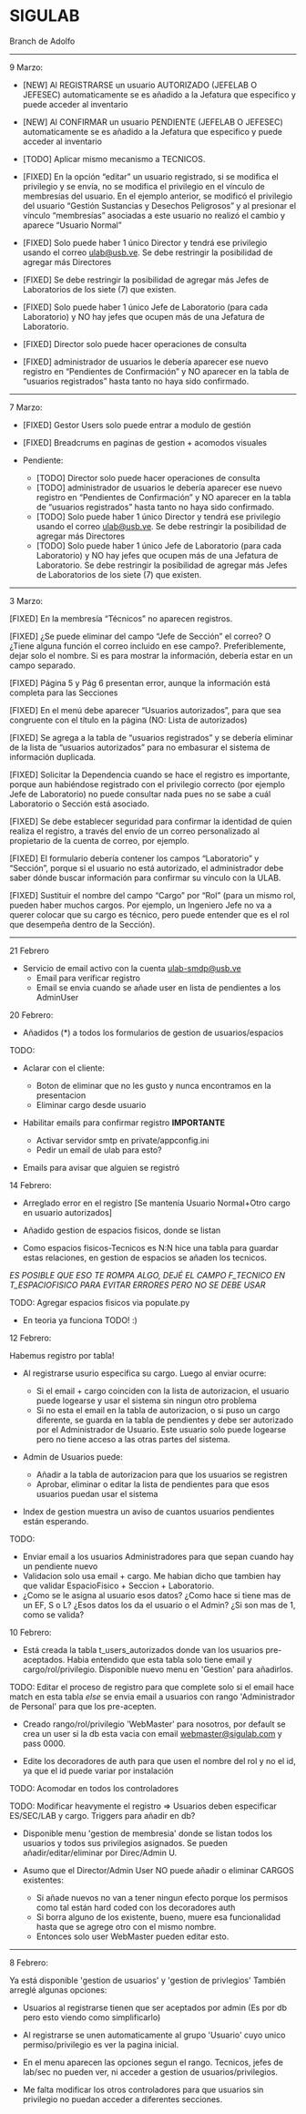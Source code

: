 # SIGULAB

Branch de Adolfo
*************************************
9 Marzo:
+ [NEW] Al REGISTRARSE un usuario AUTORIZADO (JEFELAB O JEFESEC) automaticamente se es añadido a la Jefatura que especifico y puede acceder al inventario

+ [NEW] Al CONFIRMAR un usuario PENDIENTE (JEFELAB O JEFESEC) automaticamente se es añadido a la Jefatura que especifico y puede acceder al inventario

+ [TODO] Aplicar mismo mecanismo a TECNICOS.


+ [FIXED] En la opción “editar” un usuario registrado, si se modifica el privilegio y se envía, no se modifica el privilegio en el vínculo de membresías del usuario.  En el ejemplo anterior, se modificó el privilegio del usuario “Gestión Sustancias y Desechos Peligrosos” y al presionar el vínculo “membresías” asociadas a este usuario no realizó el cambio y aparece “Usuario Normal”

+ [FIXED] Solo puede haber 1 único Director y tendrá ese privilegio usando el correo ulab@usb.ve. Se debe restringir la posibilidad de agregar más Directores 

+ [FIXED] Se debe restringir la posibilidad de agregar más Jefes de Laboratorios de los siete (7) que existen. 

+ [FIXED] Solo puede haber 1 único Jefe de Laboratorio (para cada Laboratorio) y NO hay jefes que ocupen más de una Jefatura de Laboratorio.

+ [FIXED] Director solo puede hacer operaciones de consulta

+ [FIXED] administrador de usuarios le debería aparecer ese nuevo registro en “Pendientes de Confirmación” y NO aparecer en la tabla de “usuarios registrados” hasta tanto no haya sido confirmado.

*********************************
7 Marzo:
+ [FIXED] Gestor Users solo puede entrar a modulo de gestión

+ [FIXED] Breadcrums en paginas de gestion + acomodos visuales

+ Pendiente:
  + [TODO] Director solo puede hacer operaciones de consulta
  + [TODO] administrador de usuarios le debería aparecer ese nuevo registro en “Pendientes de Confirmación” y NO aparecer en la tabla de “usuarios registrados” hasta tanto no haya sido confirmado.
  + [TODO] Solo puede haber 1 único Director y tendrá ese privilegio usando el correo ulab@usb.ve. Se debe restringir la posibilidad de agregar más Directores 
  + [TODO] Solo puede haber 1 único Jefe de Laboratorio (para cada Laboratorio) y NO hay jefes que ocupen más de una Jefatura de Laboratorio.  Se debe restringir la posibilidad de agregar más Jefes de Laboratorios de los siete (7) que existen. 


******************
3 Marzo:

[FIXED] En la membresía “Técnicos” no aparecen registros. 

[FIXED] ¿Se puede eliminar del campo “Jefe de Sección” el correo? O ¿Tiene alguna función el correo incluido en ese campo?. Preferiblemente, dejar solo el nombre. Si es para mostrar la información, debería estar en un campo separado. 

[FIXED] Página 5 y Pág 6 presentan error, aunque la información está completa para las Secciones

[FIXED] En el menú debe aparecer “Usuarios autorizados”, para que sea congruente con el título en la página (NO: Lista de autorizados)

[FIXED] Se agrega a la tabla de “usuarios registrados” y se debería eliminar de la lista de “usuarios autorizados” para no embasurar el sistema de información duplicada. 

[FIXED] Solicitar la Dependencia cuando se hace el registro es importante, porque aun habiéndose registrado con el privilegio correcto (por ejemplo Jefe de Laboratorio) no puede consultar nada pues no se sabe a cuál Laboratorio o Sección está asociado. 

[FIXED] Se debe establecer seguridad para confirmar la identidad de quien realiza el registro, a través del envío de un correo personalizado al propietario de la cuenta de correo, por ejemplo.

[FIXED] El formulario debería contener los campos “Laboratorio” y “Sección”, porque si el usuario no está autorizado, el administrador debe saber dónde buscar información para confirmar su vínculo con la ULAB.

[FIXED] Sustituir el nombre del campo “Cargo” por “Rol” (para un mismo rol, pueden haber muchos cargos. Por ejemplo, un Ingeniero Jefe no va a querer colocar que su cargo es técnico, pero puede entender que es el rol que desempeña dentro de la Sección).  

*********************************************

21 Febrero
+ Servicio de email activo con la cuenta ulab-smdp@usb.ve
  + Email para verificar registro
  + Email se envia cuando se añade user en lista de pendientes a los AdminUser

20 Febrero:

+ Añadidos (*) a todos los formularios de gestion de usuarios/espacios

TODO:
+ Aclarar con el cliente: 
  + Boton de eliminar que no les gusto y nunca encontramos en la presentacion
  + Eliminar cargo desde usuario

+ Habilitar emails para confirmar registro **IMPORTANTE**
  + Activar servidor smtp en private/appconfig.ini
  + Pedir un email de ulab para esto?
+ Emails para avisar que alguien se registró


14 Febrero:

+ Arreglado error en el registro [Se mantenía Usuario Normal+Otro cargo en usuario autorizados]

+ Añadido gestion de espacios fisicos, donde se listan
+ Como espacios fisicos-Tecnicos es N:N hice una tabla para guardar estas relaciones, en gestion de espacios se añaden los tecnicos.

*ES POSIBLE QUE ESO TE ROMPA ALGO, DEJÉ EL CAMPO F_TECNICO EN T_ESPACIOFISICO PARA EVITAR ERRORES PERO NO SE DEBE USAR*

TODO: Agregar espacios fisicos via populate.py
+ En teoria ya funciona TODO! :)


12 Febrero:

Habemus registro por tabla!
+ Al registrarse usurio especifica su cargo. Luego al enviar ocurre:
  + Si el email + cargo coinciden con la lista de autorizacion, el usuario puede logearse y usar el sistema sin ningun otro problema
  + Si no esta el email en la tabla de autorizacion, o si puso un cargo diferente, se guarda en la tabla de pendientes y debe ser autorizado por el Administrador de Usuario. Este usuario solo puede logearse pero no tiene acceso a las otras partes del sistema.

+ Admin de Usuarios puede:
  + Añadir a la tabla de autorizacion para que los usuarios se registren
  + Aprobar, eliminar o editar la lista de pendientes para que esos usuarios puedan usar el sistema

+ Index de gestion muestra un aviso de cuantos usuarios pendientes están esperando.

TODO: 

+ Enviar email a los usuarios Administradores para que sepan cuando hay un pendiente nuevo
+ Validacion solo usa email + cargo. Me habian dicho que tambien hay que validar EspacioFisico + Seccion + Laboratorio.
+ ¿Como se le asigna al usuario esos datos? ¿Como hace si tiene mas de un EF, S o L?
¿Esos datos los da el usuario o el Admin? ¿Si son mas de 1, como se valida?




10 Febrero:

+ Está creada la tabla t_users_autorizados donde van los usuarios pre-aceptados. Habia entendido que esta tabla solo tiene email y cargo/rol/privilegio. Disponible nuevo menu en 'Gestion' para añadirlos.

TODO: Editar el proceso de registro para que complete solo si el email hace match en esta tabla *else* se envia email a usuarios con rango 'Administrador de Personal' para
que los pre-acepten.

+ Creado rango/rol/privilegio 'WebMaster' para nosotros, por default se crea un user si
la db esta vacia con email webmaster@sigulab.com y pass 0000.

+ Edite los decoradores de auth para que usen el nombre del rol y no el id, ya que el id puede variar por instalación

TODO: Acomodar en todos los controladores

TODO: Modificar heavymente el registro => Usuarios deben especificar ES/SEC/LAB y cargo.
      Triggers para añadir en db?

+ Disponible menu 'gestion de membresia' donde se listan todos los usuarios y todos sus privilegios asignados. Se pueden añadir/editar/eliminar por Direc/Admin U.

+ Asumo que el Director/Admin User NO puede añadir o eliminar CARGOS existentes:
  + Si añade nuevos no van a tener ningun efecto porque los permisos como tal están hard coded con los decoradores auth
  + Si borra alguno de los existente, bueno, muere esa funcionalidad hasta que se agrege otro con el mismo nombre.
  + Entonces solo user WebMaster pueden editar esto.

*********************************
8 Febrero:

Ya está disponible 'gestion de usuarios' y 'gestion de privlegios'
También arreglé algunas opciones:

+ Usuarios al registrarse tienen que ser aceptados por admin
(Es por db pero esto viendo como simplificarlo)

+ Al registrarse se unen automaticamente al grupo 'Usuario' cuyo unico
permiso/privilegio es ver la pagina inicial.

+ En el menu aparecen las opciones segun el rango. Tecnicos, jefes de lab/sec no
pueden ver, ni acceder a gestion de usuarios/privilegios.

+ Me falta modificar los otros controladores para que usuarios sin privilegio no puedan
acceder a diferentes secciones.